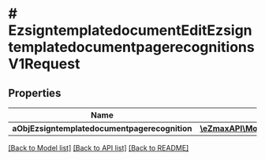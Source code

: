 # # EzsigntemplatedocumentEditEzsigntemplatedocumentpagerecognitionsV1Request

## Properties

Name | Type | Description | Notes
------------ | ------------- | ------------- | -------------
**aObjEzsigntemplatedocumentpagerecognition** | [**\eZmaxAPI\Model\EzsigntemplatedocumentpagerecognitionRequestCompound[]**](EzsigntemplatedocumentpagerecognitionRequestCompound.md) |  |

[[Back to Model list]](../../README.md#models) [[Back to API list]](../../README.md#endpoints) [[Back to README]](../../README.md)
